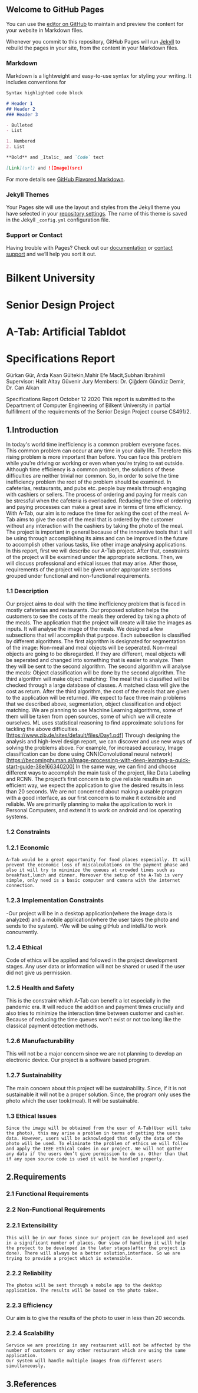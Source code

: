 ## Welcome to GitHub Pages

You can use the [editor on GitHub](https://github.com/grkngs/CS491-A-tab/edit/gh-pages/index.md) to maintain and preview the content for your website in Markdown files.

Whenever you commit to this repository, GitHub Pages will run [Jekyll](https://jekyllrb.com/) to rebuild the pages in your site, from the content in your Markdown files.

### Markdown

Markdown is a lightweight and easy-to-use syntax for styling your writing. It includes conventions for

```markdown
Syntax highlighted code block

# Header 1
## Header 2
### Header 3

- Bulleted
- List

1. Numbered
2. List

**Bold** and _Italic_ and `Code` text

[Link](url) and ![Image](src)
```

For more details see [GitHub Flavored Markdown](https://guides.github.com/features/mastering-markdown/).

### Jekyll Themes

Your Pages site will use the layout and styles from the Jekyll theme you have selected in your [repository settings](https://github.com/grkngs/CS491-A-tab/settings). The name of this theme is saved in the Jekyll `_config.yml` configuration file.

### Support or Contact

Having trouble with Pages? Check out our [documentation](https://docs.github.com/categories/github-pages-basics/) or [contact support](https://github.com/contact) and we’ll help you sort it out.


# Bilkent University

# Senior Design Project
# A-Tab: Artificial Tabldot
# Specifications Report
Gürkan Gür, Arda Kaan Gültekin,Mahir Efe Macit,Subhan Ibrahimli
Supervisor: Halit Altay Güvenir
Jury Members: Dr. Çiğdem Gündüz Demir, Dr. Can Alkan

Specifications Report
October 12 2020
This report is submitted to the Department of Computer Engineering of Bilkent University in partial fulfillment of the requirements of the Senior Design Project course CS491/2.

## 1.Introduction

In today's world time inefficiency is a common problem everyone faces. This common problem can occur at any time in your daily life. Therefore this rising problem is more important than before. You can face this problem while you’re driving or working or even when you’re trying to eat outside. Although time efficiency is a common problem, the solutions of  these difficulties are neither trivial nor common. So, in order to solve the time inefficiency problem the root of the problem should be examined.
In cafeterias, restaurants, and pubs etc. people buy meals through engaging with cashiers or sellers. The process of ordering and paying for meals can be stressful when the cafeteria is overloaded. Reducing the time of ordering and paying processes can make a great save in terms of time efficiency.
With A-Tab, our aim is to reduce the time for asking the cost of the meal. A-Tab aims to give the cost of the meal that is ordered by the customer without any interaction with the cashiers by taking the photo of the meal. The project is important in general because of the innovative tools that it will be using through accomplishing its aims and can be improved in the future to accomplish other various tasks, like other image analysing applications.
In this report, first we will describe our A-Tab project. After that, constraints of the project will be examined under the appropriate sections. Then, we will discuss professional and ethical issues that may arise. After those, requirements of the project will be given under appropriate sections grouped under functional and non-functional requirements. 
### 1.1 Description
Our project aims to deal with the time inefficiency problem that is faced in mostly cafeterias and restaurants. Our proposed solution helps the customers to see the costs of the meals they ordered by taking a photo of the meals. 
The application that the project will create will take the images as inputs. It will analyse the image of the meals. We designed a few subsections  that will accomplish that purpose. Each subsection is classified by different algorithms.
The first algorithm is designated for segmentation of the image:
Non-meal and meal objects will be seperated. Non-meal objects are going to be disregarded.
If they are different, meal objects will be seperated and changed into something that is easier to analyze. Then they will be sent to the second algorithm.
The second algorithm will analyse the meals:
Object classification will be done by the second algorithm.
The third algorithm will make object matching:
The meal that is classified will be checked through a large database of classes. A matched class will give the cost as return. 
After the third algorithm, the cost of the meals that are given to the application will be returned.
We expect to face three main problems that we described above, segmentation, object classification and object matching. We are planning to use Machine Learning algorithms, some of them will be taken from open sources, some of which we will create ourselves. ML uses statistical reasoning to find approximate solutions for tackling the above difficulties. [https://www.zib.de/sites/default/files/Day1.pdf]
Through designing the analysis and high-level design report, we can discover and use new ways of solving the problems above. For example, for increased accuracy, Image classification can be done using CNN(Convolutional neural network)[https://becominghuman.ai/image-processing-with-deep-learning-a-quick-start-guide-38e166340200]
In the same way, we can find and choose different ways to accomplish the main task of the project, like Data Labeling and RCNN.
The project’s first concern is to give reliable results in an efficient way, we expect the application to give the desired results in less than 20 seconds. We are not concerned about making a usable program with a good interface, as our first concern is to make it extensible and reliable. We are primarily planning to make the application to work in Personal Computers, and extend it to work on android and ios operating systems. 




### 1.2 Constraints
### 1.2.1 Economic
	A-Tab would be a great opportunity for food places especially. It will prevent the economic loss of miscalculations on the payment phase and also it will try to minimize the queues at crowded times such as breakfast,lunch and dinner. Moreover the setup of the A-Tab is very simple, only need is a basic computer and camera with the internet connection.
### 	1.2.3 Implementation Constraints
-Our project will be in a desktop application(where the image data is analyzed) and a mobile application(where the user takes the photo and sends to the system). 
-We will be using gitHub and intelliJ to work concurrently.
### 	1.2.4 Ethical
Code of ethics will be applied and followed in the project development stages.
Any user data or information will not be shared or used if the user did not give us permission.
### 	1.2.5 Health and Safety
This is the constraint which A-Tab can benefit a lot especially in the pandemic era. It will reduce the addition and payment times crucially and also tries to minimize the interaction time between customer and cashier. Because of reducing the time queues won't exist or not too long like the classical payment detection methods.
### 	1.2.6 Manufacturability
This will not be a major concern since we are not planning to develop an electronic device. Our project is a software based program.
### 	1.2.7 Sustainability
The main concern about this project will be sustainability. Since, if it is not sustainable it will not be a proper solution. Since, the program only uses the photo which the user took(meal). It will be sustainable.
	
### 1.3 Ethical Issues
	Since the image will be obtained from the user of A-Tab(User will take the photo), this may arise a problem in terms of getting the users data. However, users will be acknowledged that only the data of the photo will be used. To eliminate the problem of ethics we will follow and apply the IEEE Ethical Codes in our project. We will not gather any data if the users don’t give permission to do so. Other than that if any open source code is used it will be handled properly.
## 2.Requirements
### 2.1 Functional Requirements

### 2.2 Non-Functional Requirements
### 2.2.1	Extensibility
	This will be in our focus since our project can be developed and used in a significant number of places. Our view of handling it will help the project to be developed in the later stages(after the project is done). There will always be a better solution,interface. So we are trying to provide a project which is extensible.
### 2.2.2 Reliability
	The photos will be sent through a mobile app to the desktop application. The results will be based on the photo taken.
### 2.2.3 Efficiency
Our aim is to give the results of the photo to user in less than 20 seconds.
### 2.2.4 Scalability
	Service we are providing in any restaurant will not be affected by the number of customers or any other restaurant which are using the same application.
	Our system will handle multiple images from different users simultaneously.

## 3.References

